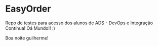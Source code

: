 # EasyOrder

Repo de testes para acesso dos alunos de ADS - DevOps e Integração Contínua!
Oá Mundo!! :)

Boa noite guilherme!
